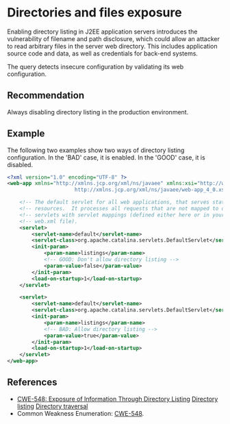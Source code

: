 # Directories and files exposure
Enabling directory listing in J2EE application servers introduces the vulnerability of filename and path disclosure, which could allow an attacker to read arbitrary files in the server web directory. This includes application source code and data, as well as credentials for back-end systems.

The query detects insecure configuration by validating its web configuration.


## Recommendation
Always disabling directory listing in the production environment.


## Example
The following two examples show two ways of directory listing configuration. In the 'BAD' case, it is enabled. In the 'GOOD' case, it is disabled.


```xml
<?xml version="1.0" encoding="UTF-8" ?>
<web-app xmlns="http://xmlns.jcp.org/xml/ns/javaee" xmlns:xsi="http://www.w3.org/2001/XMLSchema-instance" xsi:schemaLocation="http://xmlns.jcp.org/xml/ns/javaee
                      http://xmlns.jcp.org/xml/ns/javaee/web-app_4_0.xsd" version="4.0">

    <!-- The default servlet for all web applications, that serves static     -->
    <!-- resources.  It processes all requests that are not mapped to other   -->
    <!-- servlets with servlet mappings (defined either here or in your own   -->
    <!-- web.xml file).                                                       -->
    <servlet>
        <servlet-name>default</servlet-name>
        <servlet-class>org.apache.catalina.servlets.DefaultServlet</servlet-class>
        <init-param>
            <param-name>listings</param-name>
            <!-- GOOD: Don't allow directory listing -->
            <param-value>false</param-value>
        </init-param>
        <load-on-startup>1</load-on-startup>
    </servlet>

    <servlet>
        <servlet-name>default</servlet-name>
        <servlet-class>org.apache.catalina.servlets.DefaultServlet</servlet-class>
        <init-param>
            <param-name>listings</param-name>
            <!-- BAD: Allow directory listing -->
            <param-value>true</param-value>
        </init-param>
        <load-on-startup>1</load-on-startup>
    </servlet>
</web-app>
```

## References
* [CWE-548: Exposure of Information Through Directory Listing](https://cwe.mitre.org/data/definitions/548.html) [Directory listing](https://portswigger.net/kb/issues/00600100_directory-listing) [Directory traversal](https://portswigger.net/web-security/file-path-traversal)
* Common Weakness Enumeration: [CWE-548](https://cwe.mitre.org/data/definitions/548.html).
